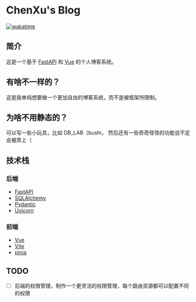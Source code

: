 # ChenXu's Blog

[![wakatime](https://wakatime.com/badge/user/114aee90-a5f9-49aa-b441-9eca7eebfda3/project/87840f09-9243-4ba1-a39c-a8a23729c9b4.svg)](https://wakatime.com/badge/user/114aee90-a5f9-49aa-b441-9eca7eebfda3/project/87840f09-9243-4ba1-a39c-a8a23729c9b4)

## 简介

这是一个基于 [FastAPI](https://fastapi.tiangolo.com/) 和 [Vue](https://cn.vuejs.org/) 的个人博客系统。

## 有啥不一样的？

这是我单纯想要做一个更加自由的博客系统，而不是被框架所限制。

## 为啥不用静态的？

可以写一些小玩具，比如 DB_LAB（bushi， 然后还有一些奇奇怪怪的功能说不定会被弄上（

## 技术栈

### 后端

- [FastAPI](https://fastapi.tiangolo.com/)
- [SQLAlchemy](https://www.sqlalchemy.org/)
- [Pydantic](https://pydantic-docs.helpmanual.io/)
- [Uvicorn](https://www.uvicorn.org/)

### 前端

- [Vue](https://cn.vuejs.org/)
- [Vite](https://cn.vitejs.dev/)
- [pinia](https://pinia.vuejs.org/)

## TODO

- [ ] 后端的权限管理，制作一个更灵活的权限管理，每个路由资源都可以配置不同的权限
